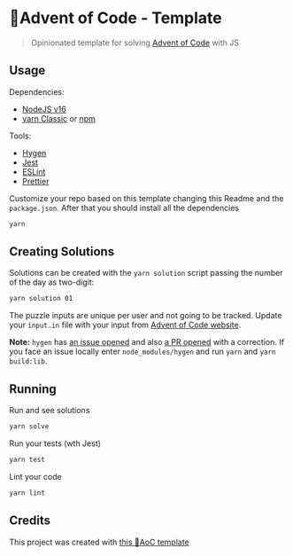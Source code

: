 # 🎄Advent of Code - Template

> Opinionated template for solving [Advent of Code](https://adventofcode.com/) with JS

## Usage

Dependencies:
- [NodeJS v16](https://nodejs.org/)
- [yarn Classic](https://yarnpkg.com/) or [npm](https://www.npmjs.com/)

Tools:
* [Hygen](https://www.hygen.io/)
* [Jest](https://jestjs.io/)
* [ESLint](https://eslint.org/)
* [Prettier](https://prettier.io/)

Customize your repo based on this template changing this Readme and the `package.json`. After that you should install all the dependencies

```sh
yarn
```

## Creating Solutions

Solutions can be created with the `yarn solution` script passing the number of the day as two-digit:

```sh
yarn solution 01
```

The puzzle inputs are unique per user and not going to be tracked. Update your `input.in` file with your input from [Advent of Code website](https://adventofcode.com/).

**Note:** `hygen` has [an issue opened](https://github.com/jondot/hygen/issues/338) and also [a PR opened](https://github.com/jondot/hygen/pull/352) with a correction. If you face an issue locally enter `node_modules/hygen` and run `yarn` and `yarn build:lib`.

## Running

Run and see solutions
```sh
yarn solve
```

Run your tests (wth Jest)
```sh
yarn test
```

Lint your code
```sh
yarn lint
```

## Credits

This project was created with [this 🎄AoC template](https://github.com/caiangums/aoc-template)
